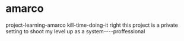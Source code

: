 # amarco
project-learning-amarco
kill-time-doing-it right
this project is a private setting to shoot my level up as a system----proffessional 
